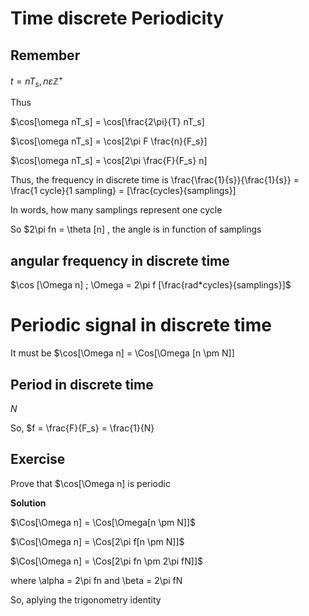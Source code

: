 # Time discrete Periodicity

## Remember

$t = nT_s , n \varepsilon \mathbb{Z}^{+}$

Thus

$\cos[\omega nT_s] = \cos[\frac{2\pi}{T} nT_s]

$\cos[\omega nT_s] = \cos[2\pi F \frac{n}{F_s}]

$\cos[\omega nT_s] = \cos[2\pi \frac{F}{F_s} n]

Thus, the frequency in discrete time is \frac{\frac{1}{s}}{\frac{1}{s}} = \frac{1 cycle}{1 sampling} = [\frac{cycles}{samplings}]

In words, how many samplings represent one cycle 

So $2\pi fn = \theta [n] , the angle is in function of samplings

## angular frequency in discrete time

$\cos [\Omega n] ; \Omega = 2\pi f [\frac{rad*cycles}{samplings}]$

# Periodic signal in discrete time

It must be $\cos[\Omega n] = \Cos[\Omega [n \pm N]]

## Period in discrete time

$N$ 

So, $f = \frac{F}{F_s} = \frac{1}{N}

## Exercise

Prove that $\cos[\Omega n] is periodic

**Solution**

$\Cos[\Omega n] = \Cos[\Omega[n \pm N]]$

$\Cos[\Omega n] = \Cos[2\pi f[n \pm N]]$

$\Cos[\Omega n] = \Cos[2\pi fn \pm 2\pi fN]]$

where \alpha = 2\pi fn and \beta = 2\pi fN

So, aplying the trigonometry identity





